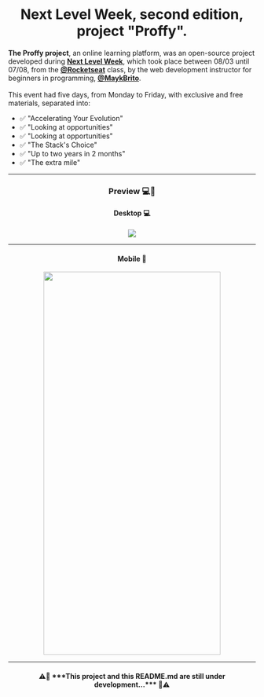 <h1 align="center">Next Level Week, second edition, project "Proffy".</h1>

**The Proffy project**, an online learning platform, was an open-source project developed during **[Next Level Week](https://nextlevelweek.com/)**, which took place between 08/03 until 07/08, from the **[@Rocketseat](https://github.com/rocketseat)** class, by the web development instructor for beginners in programming, **[@MaykBrito](https://github.com/maykbrito)**. <br/><br/>
This event had five days, from Monday to Friday, with exclusive and free materials, separated into:  <br/>
- ✅  "Accelerating Your Evolution" <br/>
- ✅  "Looking at opportunities" <br/>
- ✅  "Looking at opportunities" <br/>
- ✅  "The Stack's Choice" <br/>
- ✅  "Up to two years in 2 months" <br/>
- ✅  "The extra mile" <br/>

---

<h3 align="center">Preview 💻📱</h3>

<h4 align="center">Desktop 💻</h4>
<p align="center">
    <img src="https://user-images.githubusercontent.com/59374587/89591917-c478e880-d821-11ea-84d6-591b6e94d8a1.png">
</p>

---

<h4 align="center">Mobile 📱</h4>
<p align="center">
  <img width="360" height="780" src="https://user-images.githubusercontent.com/59374587/89591927-c8a50600-d821-11ea-8e29-7a37f6ead543.png">
</p>

---

<h4 align="center">⚠️🚧 ***This project and this README.md are still under development...*** 🚧⚠️</h4>
